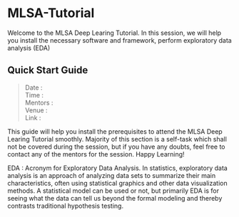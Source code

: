 # MLSA-Tutorial
Welcome to the MLSA Deep Learing Tutorial. In this session, we will help you install the necessary software and framework, perform exploratory data analysis (EDA)
## Quick Start Guide
> Date : <br>
> Time : <br>
> Mentors : <br>
> Venue :<br>
> Link :<br>

This guide will help you install the prerequisites to attend the MLSA Deep Learing Tutorial smoothly. Majority of this section is a self-task which shall not be covered during the session, but if you have any doubts, feel free to contact any of the mentors for the session. Happy Learning!

EDA
: Acronym for Exploratory Data Analysis. In statistics, exploratory data analysis is an approach of analyzing data sets to summarize their main characteristics, often using statistical graphics and other data visualization methods. A statistical model can be used or not, but primarily EDA is for seeing what the data can tell us beyond the formal modeling and thereby contrasts traditional hypothesis testing.
